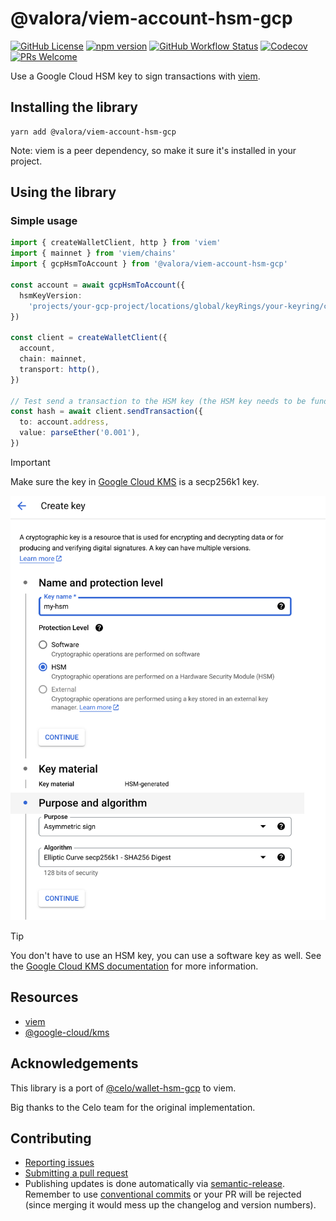 # @valora/viem-account-hsm-gcp

[![GitHub License](https://img.shields.io/github/license/valora-inc/viem-account-hsm-gcp?color=blue)](https://github.com/valora-inc/viem-account-hsm-gcp/blob/main/LICENSE)
[![npm version](https://img.shields.io/npm/v/@valora/viem-account-hsm-gcp.svg)](https://www.npmjs.com/package/@valora/viem-account-hsm-gcp)
[![GitHub Workflow Status](https://img.shields.io/github/actions/workflow/status/valora-inc/viem-account-hsm-gcp/.github/workflows/workflow.yaml?branch=main)](https://github.com/valora-inc/viem-account-hsm-gcp/actions/workflows/workflow.yaml?query=branch%3Amain)
[![Codecov](https://img.shields.io/codecov/c/github/valora-inc/viem-account-hsm-gcp)](https://codecov.io/gh/valora-inc/viem-account-hsm-gcp)
[![PRs Welcome](https://img.shields.io/badge/PRs-welcome-brightgreen.svg)](https://github.com/valora-inc/viem-account-hsm-gcp#contributing)

Use a Google Cloud HSM key to sign transactions with [viem](https://viem.sh/).

## Installing the library

```
yarn add @valora/viem-account-hsm-gcp
```

Note: viem is a peer dependency, so make it sure it's installed in your project.

## Using the library

### Simple usage

```typescript
import { createWalletClient, http } from 'viem'
import { mainnet } from 'viem/chains'
import { gcpHsmToAccount } from '@valora/viem-account-hsm-gcp'

const account = await gcpHsmToAccount({
  hsmKeyVersion:
    'projects/your-gcp-project/locations/global/keyRings/your-keyring/cryptoKeys/your-hsm/cryptoKeyVersions/1',
})

const client = createWalletClient({
  account,
  chain: mainnet,
  transport: http(),
})

// Test send a transaction to the HSM key (the HSM key needs to be funded)
const hash = await client.sendTransaction({
  to: account.address,
  value: parseEther('0.001'),
})
```

> [!IMPORTANT]  
> Make sure the key in [Google Cloud KMS](https://console.cloud.google.com/security/kms/keyrings) is a secp256k1 key.

![gcp-key-creation](./docs/images/gcp-key-creation.png)

> [!TIP]
> You don't have to use an HSM key, you can use a software key as well. See the [Google Cloud KMS documentation](https://cloud.google.com/kms/docs/algorithms#protection_levels) for more information.

## Resources

- [viem](https://viem.sh/)
- [@google-cloud/kms](https://www.npmjs.com/package/@google-cloud/kms)

## Acknowledgements

This library is a port of [@celo/wallet-hsm-gcp](https://github.com/celo-org/developer-tooling/tree/0c61e7e02c741fe10ecd1d733a33692d324cdc82/packages/sdk/wallets/wallet-hsm-gcp) to viem.

Big thanks to the Celo team for the original implementation.

## Contributing

- [Reporting issues](https://github.com/valora-inc/viem-account-hsm-gcp/issues)
- [Submitting a pull request](https://github.com/valora-inc/viem-account-hsm-gcp/pulls)
- Publishing updates is done automatically via [semantic-release](https://github.com/semantic-release/semantic-release).
  Remember to use [conventional commits](https://www.conventionalcommits.org/en/v1.0.0/) or your PR will be rejected (since
  merging it would mess up the changelog and version numbers).
